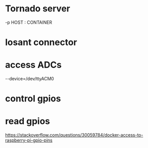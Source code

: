 # Tornado server

-p HOST : CONTAINER


# losant connector



# access ADCs
--device=/dev/ttyACM0


# control gpios


# read gpios
https://stackoverflow.com/questions/30059784/docker-access-to-raspberry-pi-gpio-pins



